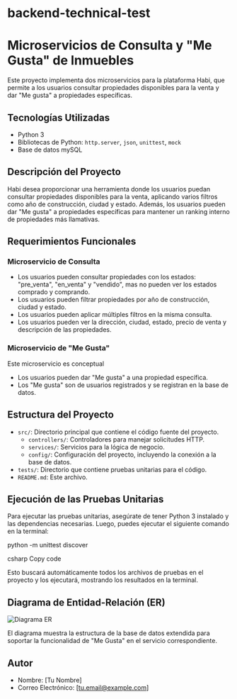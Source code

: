# backend-technical-test
# Microservicios de Consulta y "Me Gusta" de Inmuebles

Este proyecto implementa dos microservicios para la plataforma Habi, que permite a los usuarios consultar propiedades disponibles para la venta y dar "Me gusta" a propiedades específicas.

## Tecnologías Utilizadas

- Python 3
- Bibliotecas de Python: `http.server`, `json`, `unittest`, `mock`
- Base de datos mySQL


## Descripción del Proyecto

Habi desea proporcionar una herramienta donde los usuarios puedan consultar propiedades disponibles para la venta, aplicando varios filtros como año de construcción, ciudad y estado. Además, los usuarios pueden dar "Me gusta" a propiedades específicas para mantener un ranking interno de propiedades más llamativas.

## Requerimientos Funcionales

### Microservicio de Consulta

- Los usuarios pueden consultar propiedades con los estados: "pre_venta", "en_venta" y "vendido", mas no pueden ver los estados comprado y comprando.
- Los usuarios pueden filtrar propiedades por año de construcción, ciudad y estado.
- Los usuarios pueden aplicar múltiples filtros en la misma consulta.
- Los usuarios pueden ver la dirección, ciudad, estado, precio de venta y descripción de las propiedades.


### Microservicio de "Me Gusta"

Este microservicio es conceptual

- Los usuarios pueden dar "Me gusta" a una propiedad específica.
- Los "Me gusta" son de usuarios registrados y se registran en la base de datos.

## Estructura del Proyecto


- `src/`: Directorio principal que contiene el código fuente del proyecto.
    - `controllers/`: Controladores para manejar solicitudes HTTP.
    - `services/`: Servicios para la lógica de negocio.
    - `config/`: Configuración del proyecto, incluyendo la conexión a la base de datos.
- `tests/`: Directorio que contiene pruebas unitarias para el código.
- `README.md`: Este archivo.

## Ejecución de las Pruebas Unitarias

Para ejecutar las pruebas unitarias, asegúrate de tener Python 3 instalado y las dependencias necesarias. Luego, puedes ejecutar el siguiente comando en la terminal:

python -m unittest discover

csharp
Copy code

Esto buscará automáticamente todos los archivos de pruebas en el proyecto y los ejecutará, mostrando los resultados en la terminal.

## Diagrama de Entidad-Relación (ER)

![Diagrama ER](diagrama_er.png)

El diagrama muestra la estructura de la base de datos extendida para soportar la funcionalidad de "Me Gusta" en el servicio correspondiente.

## Autor

- Nombre: [Tu Nombre]
- Correo Electrónico: [tu.email@example.com]
